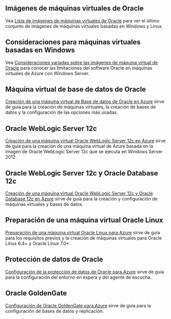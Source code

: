 
 
## Imágenes de máquinas virtuales de Oracle

Vea [Lista de imágenes de máquinas virtuales de Oracle](../articles/virtual-machines/virtual-machines-linux-classic-oracle-images.md) para ver el último conjunto de imágenes de máquinas virtuales basadas en Windows y Linux.

## Consideraciones para máquinas virtuales basadas en Windows

Vea [Consideraciones variadas sobre las imágenes de máquina virtual de Oracle](../articles/virtual-machines/virtual-machines-windows-classic-oracle-considerations.md) para conocer las limitaciones del software Oracle en máquinas virtuales de Azure con Windows Server.

## Máquina virtual de base de datos de Oracle

[Creación de una máquina virtual de Base de datos de Oracle en Azure](../articles/virtual-machines/virtual-machines-windows-classic-create-oracle-database.md) sirve de guía para la creación de máquinas virtuales, la creación de bases de datos y la configuración de las opciones más usadas.

## Oracle WebLogic Server 12c

[Creación de una máquina virtual Oracle WebLogic Server 12c en Azure](../articles/virtual-machines/virtual-machines-windows-create-oracle-weblogic-server-12c.md) sirve de guía para la creación de una máquina virtual de Azure basada en la imagen de Oracle WebLogic Server 12c que se ejecuta en Windows Server 2012.

## Oracle WebLogic Server 12c y Oracle Database 12c

[Creación de una máquina virtual Oracle WebLogic Server 12c y Oracle Database 12c en Azure](../articles/virtual-machines/virtual-machines-windows-create-oracle-weblogic-server-12c-database.md) sirve de guía para la creación y configuración de máquinas virtuales y bases de datos.

## Preparación de una máquina virtual Oracle Linux

[Preparación de una máquina virtual Oracle Linux para Azure](../articles/virtual-machines/virtual-machines-linux-prepare-oracle.md) sirve de guía para los requisitos previos y la creación de máquinas virtuales para Oracle Linux 6.4+ y Oracle Linux 7.0+.

## Protección de datos de Oracle

[Configuración de la protección de datos de Oracle para Azure](../articles/virtual-machines/virtual-machines-windows-classic-configure-oracle-data-guard.md) sirve de guía para la configuración del entorno en espera y del agente de escucha.

## Oracle GoldenGate

[Configuración de Oracle GoldenGate para Azure](../articles/virtual-machines/virtual-machines-windows-classic-configure-oracle-goldengate.md) sirve de guía para la configuración de bases de datos y replicación.

<!---HONumber=AcomDC_0330_2016-->